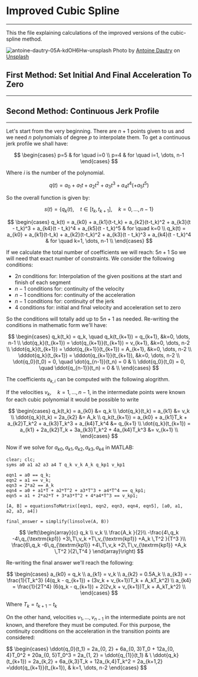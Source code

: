 # Improved Cubic Spline 
------
This the file explaining calculations of the improved versions of the cubic-spline method.

![antoine-dautry-05A-kdOH6Hw-unsplash](https://github.com/ArthasMenethil-A/Delta-Robot-Trajectory-Planning/assets/69509720/c542bfd2-395a-4449-a1b9-7c200ccce1b5)
Photo by <a href="https://unsplash.com/@antoine1003?utm_source=unsplash&utm_medium=referral&utm_content=creditCopyText">Antoine Dautry</a> on <a href="https://unsplash.com/photos/05A-kdOH6Hw?utm_source=unsplash&utm_medium=referral&utm_content=creditCopyText">Unsplash</a>

## First Method: Set Initial And Final Acceleration To Zero
------

## Second Method: Continuous Jerk Profile
------
Let's start from the very beginning. There are $n+1$ points given to us and we need $n$ polynomials of degree $p$ to interpolate them. To get a continuous jerk profile we shall have:

$$
\begin{cases}
  p=5 & for \quad i=0 \\
  p=4 & for \quad i=1, \dots, n-1
\end{cases}
$$

Where $i$ is the number of the polynomial.

$$ q(t) = a_0 + a_1t + a_2t^2 + a_3t^3 + a_4t^4 (+ a_5t^5) $$

So the overall function is given by: 

$$ s(t) = \lbrace q_k(t), \quad t\in [t_k, t_{k+1}], \quad k=0, \dots, n-1\rbrace $$

$$
\begin{cases}
  q_k(t) = a_{k0} + a_{k1}(t-t_k) + a_{k2}(t-t_k)^2 + a_{k3}(t - t_k)^3 + a_{k4}(t - t_k)^4 + a_{k5}(t - t_k)^5 & for \quad k=0 \\ 
  q_k(t) = a_{k0} + a_{k1}(t-t_k) + a_{k2}(t-t_k)^2 + a_{k3}(t - t_k)^3 + a_{k4}(t - t_k)^4 & for \quad k=1, \dots, n-1 \\ 
\end{cases}
$$

If we calculate the total number of coefficients we will reach: $5n+1$
So we will need that exact number of constraints. We consider the following conditions:

- $2n$ conditions for: Interpolation of the given positions at the start and finish of each segment
- $n-1$ conditions for: continuity of the velocity
- $n-1$ conditions for: continuity of the acceleration
- $n-1$ conditions for: continuity of the jerk
- $4$ conditions for: initial and final velocity and acceleration set to zero

So the conditions will totally add up to $5n+1$ as needed. Re-writing the conditions in mathematic form we'll have: 

$$
\begin{cases}
  q_k(t_k) = q_k, \quad q_k(t_{k+1}) = q_{k+1}, &k=0, \dots, n-1 \\
  \dot{q_k}(t_{k+1}) = \dot{q_{k+1}}(t_{k+1}) = v_{k+1},  &k=0, \dots, n-2 \\
  \ddot{q_k}(t_{k+1}) = \ddot{q_{k+1}}(t_{k+1}) = A_{k+1}, &k=0, \dots, n-2 \\ 
  \dddot{q_k}(t_{k+1}) = \dddot{q_{k+1}}(t_{k+1}), &k=0, \dots, n-2 \\
  \dot{q_0}(t_0) = 0, \quad \dot{q_{n-1}}(t_n) = 0 & \\ 
  \ddot{q_0}(t_0) = 0, \quad \ddot{q_{n-1}}(t_n) = 0 & \\ 
\end{cases}
$$

The coefficients $a_{k, i}$ can be computed with the following alogrithm.

If the velocities $v_k, \quad k=1, \dots, n-1$, in the intermediate points were known for each cubic polynomial it would be possible to write

$$
\begin{cases}
  q_k(t_k) = a_{k0} &= q_k \\ 
  \dot{q_k}(t_k) = a_{k1} &= v_k \\
  \ddot{q_k}(t_k) = 2a_{k2} &= A_k \\ 
  q_k(t_{k+1}) = a_{k0} + a_{k1}T_k + a_{k2}T_k^2 + a_{k3}T_k^3 + a_{k4}T_k^4 &= q_{k+1} \\ 
  \dot{q_k}(t_{k+1}) = a_{k1} + 2a_{k2}T_k + 3a_{k3}T_k^2 + 4a_{k4}T_k^3 &= v_{k+1} \\ 
\end{cases}
$$

Now if we solve for $a_{k0}, a_{k1}, a_{k2}, a_{k3}, a_{k4}$ in MATLAB:

```
clear; clc;
syms a0 a1 a2 a3 a4 T q_k v_k A_k q_kp1 v_kp1

eqn1 = a0 == q_k;
eqn2 = a1 == v_k;
eqn3 = 2*a2 == A_k
eqn4 = a0 + a1*T + a2*T^2 + a3*T^3 + a4*T^4 == q_kp1;
eqn5 = a1 + 2*a2*T + 3*a3*T^2 + 4*a4*T^3 == v_kp1;

[A, B] = equationsToMatrix([eqn1, eqn2, eqn3, eqn4, eqn5], [a0, a1, a2, a3, a4]) 

final_answer = simplify(linsolve(A, B))
```

$$
\left(\begin{array}{c}
q_k \\
v_k \\
\frac{A_k }{2}\\
-\frac{4\,q_k -4\,q_{\textrm{kp1}} +3\,T\,v_k +T\,v_{\textrm{kp1}} +A_k \,T^2 }{T^3 }\\
\frac{6\,q_k -6\,q_{\textrm{kp1}} +4\,T\,v_k +2\,T\,v_{\textrm{kp1}} +A_k \,T^2 }{2\,T^4 }
\end{array}\right)
$$ 

Re-writing the final answer we'll reach the following: 

$$
\begin{cases}
  a_{k0} = q_k \\
  a_{k1} = v_k \\
  a_{k2} = 0.5A_k \\
  a_{k3} = -\frac{1}{T_k^3} (4(q_k - q_{k+1}) + (3v_k + v_{k+1})T_k + A_kT_k^2) \\
  a_{k4} = \frac{1}{2T^4} (6(q_k - q_{k+1}) + 2(2v_k + v_{k+1})T_k + A_kT_k^2) \\
\end{cases}
$$

Where $T_k = t_{k+1} - t_k$

On the other hand, velocities $v_1, \dots, v_{n-1}$ in the intermediate points are not known, and therefore they must be computed. For this purpose, the continuity conditions on the acceleration in the transition points are considered:

$$
\begin{cases}
  \ddot{q_0}(t_1} = 2a_{0, 2} + 6a_{0, 3}T_0 + 12a_{0, 4}T_0^2 + 20a_{0, 5}T_0^3 = 2a_{1, 2} = \ddot{q_{1}}(t_1) & \\ 
  \ddot{q_k}(t_{k+1}) = 2a_{k,2} + 6a_{k,3}T_k + 12a_{k,4}T_k^2 = 2a_{k+1,2} =\ddot{q_{k+1}}(t_{k+1}), & k=1, \dots, n-2
\end{cases}
$$





